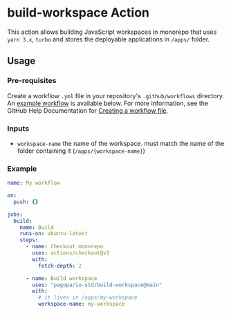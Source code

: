 # build-workspace Action

This action allows building JavaScript workspaces in monorepo that uses `yarn 3.x`, `turbo` and stores the deployable applications in `/apps/` folder.

## Usage

### Pre-requisites

Create a workflow `.yml` file in your repository's `.github/workflows` directory. An [example workflow](#example-cache-workflow) is available below. For more information, see the GitHub Help Documentation for [Creating a workflow file](https://help.github.com/en/articles/configuring-a-workflow#creating-a-workflow-file).

### Inputs

- `workspace-name` the name of the workspace. must match the name of the folder containing it (`/apps/{workspace-name}`)

### Example

```yaml
name: My workflow

on:
  push: {}

jobs:
  build:
    name: Build
    runs-on: ubuntu-latest
    steps:
      - name: Checkout monorepo
        uses: actions/checkout@v3
        with:
          fetch-depth: 2

      - name: Build workspace
        uses: "pagopa/io-std/build-workspace@main"
        with:
          # it lives in /apps/my-workspace
          workspace-name: my-workspace
```
